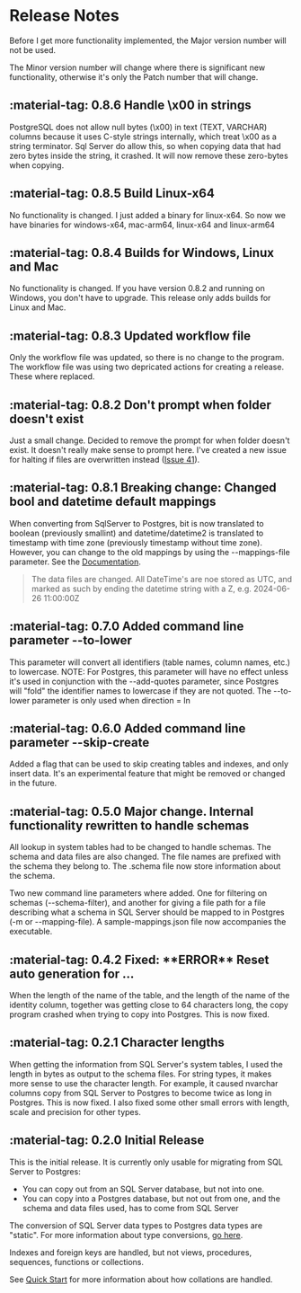 # Release Notes

Before I get more functionality implemented, the Major version number will not be used.

The Minor version number will change where there is significant new functionality, otherwise it's only the Patch number that will change.

## :material-tag: 0.8.6 Handle \x00 in strings

PostgreSQL does not allow null bytes (\x00) in text (TEXT, VARCHAR) columns because it uses C-style strings internally, which treat \x00 as a string terminator. Sql Server do allow this, so when copying data that had zero bytes inside the string, it crashed. It will now remove these zero-bytes when copying.

## :material-tag: 0.8.5 Build Linux-x64

No functionality is changed. I just added a binary for linux-x64. So now we have binaries for windows-x64, mac-arm64, linux-x64 and linux-arm64

## :material-tag: 0.8.4 Builds for Windows, Linux and Mac

No functionality is changed. If you have version 0.8.2 and running on Windows, you don't have to upgrade. This release only adds builds for Linux and Mac.

## :material-tag: 0.8.3 Updated workflow file

Only the workflow file was updated, so there is no change to the program. The workflow file was using two depricated actions for creating a release. These where replaced.

## :material-tag: 0.8.2 Don't prompt when folder doesn't exist

Just a small change. Decided to remove the prompt for when folder doesn't exist. It doesn't really make sense to prompt here. I've created a new issue for halting if files are overwritten instead ([Issue 41](https://github.com/ArveH/ABulkCopy/issues/41)).

## :material-tag: 0.8.1 Breaking change: Changed bool and datetime default mappings

When converting from SqlServer to Postgres, bit is now translated to boolean (previously smallint) and datetime/datetime2 is translated to timestamp with time zone (previously timestamp without time zone). However, you can change to the old mappings by using the --mappings-file parameter. See the [Documentation](https://arveh.github.io/ABulkCopy.Docs/command_line_parameters/).

> The data files are changed. All DateTime's are noe stored as UTC, and marked as such by ending the datetime string with a Z, e.g. 2024-06-26 11:00:00Z

## :material-tag: 0.7.0 Added command line parameter --to-lower

This parameter will convert all identifiers (table names, column names, etc.) to lowercase. NOTE: For Postgres, this parameter will have no effect unless it's used in conjunction with the --add-quotes parameter, since Postgres will "fold" the identifier names to lowercase if they are not quoted. The --to-lower parameter is only used when direction = In

## :material-tag: 0.6.0 Added command line parameter --skip-create

Added a flag that can be used to skip creating tables and indexes, and only insert data. It's an experimental feature that might be removed or changed in the future.

## :material-tag: 0.5.0 Major change. Internal functionality rewritten to handle schemas

All lookup in system tables had to be changed to handle schemas. The schema and data files are also changed. The file names are prefixed with the schema they belong to. The .schema file now store information about the schema.

Two new command line parameters where added. One for filtering on schemas (--schema-filter), and another for giving a file path for a file describing what a schema in SQL Server should be mapped to in Postgres (-m or --mapping-file). A sample-mappings.json file now accompanies the executable.

## :material-tag: 0.4.2 Fixed: \*\*ERROR\*\* Reset auto generation for ...

When the length of the name of the table, and the length of the name of the identity column, together was getting close to 64 characters long, the copy program crashed when trying to copy into Postgres. This is now fixed.


## :material-tag: 0.2.1 Character lengths

When getting the information from SQL Server's system tables, I used the length in bytes as output to the schema files. For string types, it makes more sense to use the character length. For example, it caused nvarchar columns copy from SQL Server to Postgres to become twice as long in Postgres. This is now fixed. I also fixed some other small errors with length, scale and precision for other types.

## :material-tag: 0.2.0 Initial Release

This is the initial release. It is currently only usable for migrating from SQL Server to Postgres:

- You can copy out from an SQL Server database, but not into one.
- You can copy into a Postgres database, but not out from one, and the schema and data files used, has to come from SQL Server

The conversion of SQL Server data types to Postgres data types are "static". For more information about type conversions, [go here](./type_mss_pg.md).

Indexes and foreign keys are handled, but not views, procedures, sequences, functions or collections.

See [Quick Start](./quick_start.md) for more information about how collations are handled. 

